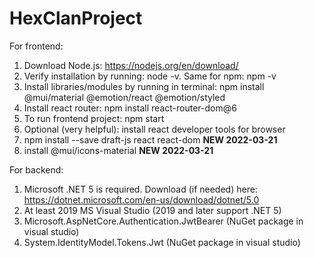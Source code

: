 # HexClanProject

For frontend:
1. Download Node.js: https://nodejs.org/en/download/
2. Verify installation by running: node -v. Same for npm: npm -v
3. Install libraries/modules by running in terminal:  npm install @mui/material @emotion/react @emotion/styled
4. Install react router: npm install react-router-dom@6
4. To run frontend project: npm start
5. Optional (very helpful): install react developer tools for browser
6. npm install --save draft-js react react-dom  **NEW 2022-03-21**
7. install @mui/icons-material                  **NEW 2022-03-21**

For backend:
1. Microsoft .NET 5 is required. Download (if needed) here: https://dotnet.microsoft.com/en-us/download/dotnet/5.0
2. At least 2019 MS Visual Studio (2019 and later support .NET 5)
3. Microsoft.AspNetCore.Authentication.JwtBearer (NuGet package in visual studio)
4. System.IdentityModel.Tokens.Jwt (NuGet package in visual studio)

